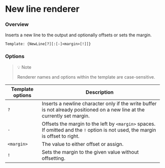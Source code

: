 ﻿# New line renderer

### Overview

Inserts a new line to the output and optionally offsets or sets the margin.

```
Template: {NewLine[?][:[-]<margin>[!]]}
```

### Options

> 💡 Note
>
> Renderer names and options within the template are case-sensitive.

|Template options|Description|
|---|---|
|`?`|Inserts a newline character only if the write buffer is not already positioned on a new line at the currently set margin.|
|`-`|Offsets the margin to the left by `<margin>` spaces. If omitted and the `!` option is not used, the margin is offset to right.
|`<margin>`|The value to either offset or assign.|
|`!`|Sets the margin to the given value without offsetting.|



